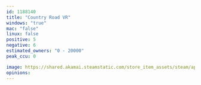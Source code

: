 ```yaml
---
id: 1188140
title: "Country Road VR"
windows: "true"
mac: "false"
linux: false
positive: 5
negative: 6
estimated_owners: "0 - 20000"
peak_ccu: 0

image: https://shared.akamai.steamstatic.com/store_item_assets/steam/apps/1188140/header.jpg?t=1596124485
opinions:
---
```

